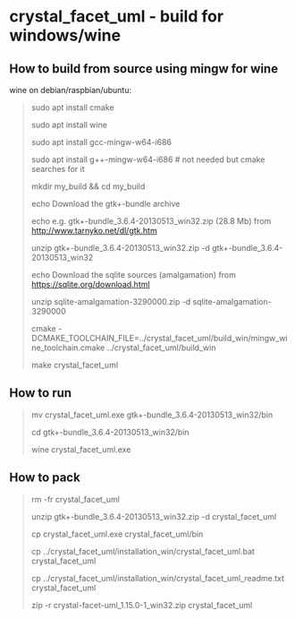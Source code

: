 
crystal_facet_uml - build for windows/wine
=============

How to build from source using mingw for wine
-----------

wine on debian/raspbian/ubuntu:

> sudo apt install cmake
>
> sudo apt install wine
>
> sudo apt install gcc-mingw-w64-i686
>
> sudo apt install g++-mingw-w64-i686  # not needed but cmake searches for it
>
> mkdir my_build && cd my_build
>
> echo Download the gtk+-bundle archive
>
> echo e.g. gtk+-bundle_3.6.4-20130513_win32.zip (28.8 Mb) from http://www.tarnyko.net/dl/gtk.htm
>
> unzip gtk+-bundle_3.6.4-20130513_win32.zip -d gtk+-bundle_3.6.4-20130513_win32
>
> echo Download the sqlite sources (amalgamation) from https://sqlite.org/download.html
>
> unzip sqlite-amalgamation-3290000.zip -d sqlite-amalgamation-3290000
>
> cmake -DCMAKE_TOOLCHAIN_FILE=../crystal_facet_uml/build_win/mingw_wine_toolchain.cmake ../crystal_facet_uml/build_win
>
> make crystal_facet_uml


How to run
-----------

> mv crystal_facet_uml.exe gtk+-bundle_3.6.4-20130513_win32/bin
>
> cd gtk+-bundle_3.6.4-20130513_win32/bin
>
> wine crystal_facet_uml.exe


How to pack
-----------

> rm -fr crystal_facet_uml
>
> unzip gtk+-bundle_3.6.4-20130513_win32.zip -d crystal_facet_uml
>
> cp crystal_facet_uml.exe crystal_facet_uml/bin
>
> cp ../crystal_facet_uml/installation_win/crystal_facet_uml.bat crystal_facet_uml
>
> cp ../crystal_facet_uml/installation_win/crystal_facet_uml_readme.txt crystal_facet_uml
>
> zip -r crystal-facet-uml_1.15.0-1_win32.zip crystal_facet_uml
